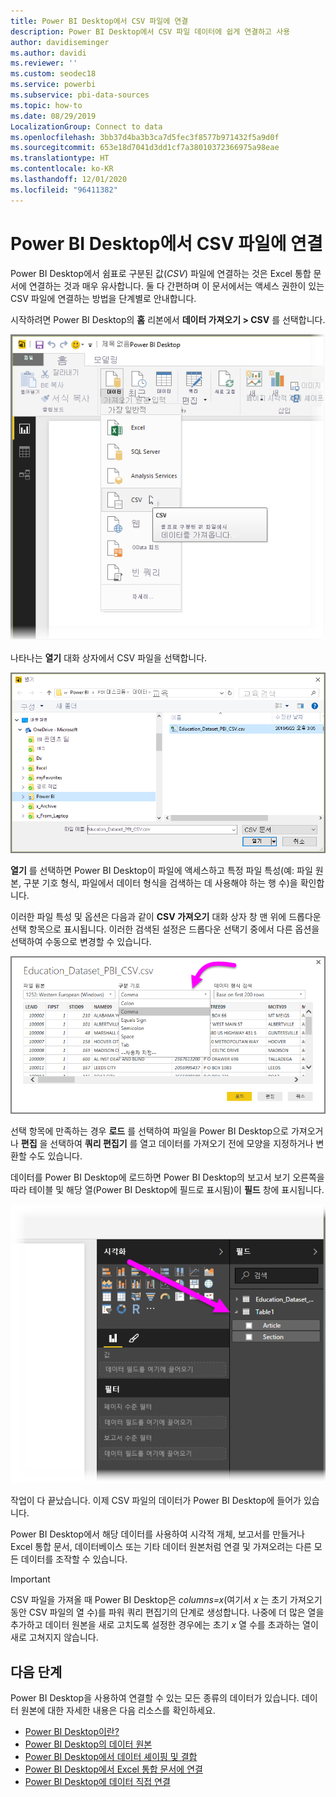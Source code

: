 ```yaml
---
title: Power BI Desktop에서 CSV 파일에 연결
description: Power BI Desktop에서 CSV 파일 데이터에 쉽게 연결하고 사용
author: davidiseminger
ms.author: davidi
ms.reviewer: ''
ms.custom: seodec18
ms.service: powerbi
ms.subservice: pbi-data-sources
ms.topic: how-to
ms.date: 08/29/2019
LocalizationGroup: Connect to data
ms.openlocfilehash: 3bb37d4ba3b3ca7d5fec3f8577b971432f5a9d0f
ms.sourcegitcommit: 653e18d7041d3dd1cf7a38010372366975a98eae
ms.translationtype: HT
ms.contentlocale: ko-KR
ms.lasthandoff: 12/01/2020
ms.locfileid: "96411382"
---
```

# <a name="connect-to-csv-files-in-power-bi-desktop"></a>Power BI Desktop에서 CSV 파일에 연결
Power BI Desktop에서 쉼표로 구분된 값(*CSV*) 파일에 연결하는 것은 Excel 통합 문서에 연결하는 것과 매우 유사합니다. 둘 다 간편하며 이 문서에서는 액세스 권한이 있는 CSV 파일에 연결하는 방법을 단계별로 안내합니다.

시작하려면 Power BI Desktop의 **홈** 리본에서 **데이터 가져오기 > CSV** 를 선택합니다.

![데이터 가져오기 메뉴의 스크린샷](media/desktop-connect-csv/connect-to-csv_1.png)

나타나는 **열기** 대화 상자에서 CSV 파일을 선택합니다.

![대화 상자 열기 스크린샷](media/desktop-connect-csv/connect-to-csv_2.png)

**열기** 를 선택하면 Power BI Desktop이 파일에 액세스하고 특정 파일 특성(예: 파일 원본, 구분 기호 형식, 파일에서 데이터 형식을 검색하는 데 사용해야 하는 행 수)을 확인합니다.

이러한 파일 특성 및 옵션은 다음과 같이 **CSV 가져오기** 대화 상자 창 맨 위에 드롭다운 선택 항목으로 표시됩니다. 이러한 검색된 설정은 드롭다운 선택기 중에서 다른 옵션을 선택하여 수동으로 변경할 수 있습니다.

![CSV 가져오기 대화 상자 창의 스크린샷](media/desktop-connect-csv/connect-to-csv_3.png)

선택 항목에 만족하는 경우 **로드** 를 선택하여 파일을 Power BI Desktop으로 가져오거나 **편집** 을 선택하여 **쿼리 편집기** 를 열고 데이터를 가져오기 전에 모양을 지정하거나 변환할 수도 있습니다.

데이터를 Power BI Desktop에 로드하면 Power BI Desktop의 보고서 보기 오른쪽을 따라 테이블 및 해당 열(Power BI Desktop에 필드로 표시됨)이 **필드** 창에 표시됩니다.

![필드 창이 표시된 Power BI Desktop 창의 스크린샷](media/desktop-connect-csv/connect-to-csv_4.png)

작업이 다 끝났습니다. 이제 CSV 파일의 데이터가 Power BI Desktop에 들어가 있습니다.

Power BI Desktop에서 해당 데이터를 사용하여 시각적 개체, 보고서를 만들거나 Excel 통합 문서, 데이터베이스 또는 기타 데이터 원본처럼 연결 및 가져오려는 다른 모든 데이터를 조작할 수 있습니다.

> [!IMPORTANT]
> CSV 파일을 가져올 때 Power BI Desktop은 *columns=x*(여기서 *x* 는 초기 가져오기 동안 CSV 파일의 열 수)를 파워 쿼리 편집기의 단계로 생성합니다. 나중에 더 많은 열을 추가하고 데이터 원본을 새로 고치도록 설정한 경우에는 초기 *x* 열 수를 초과하는 열이 새로 고쳐지지 않습니다. 


## <a name="next-steps"></a>다음 단계
Power BI Desktop을 사용하여 연결할 수 있는 모든 종류의 데이터가 있습니다. 데이터 원본에 대한 자세한 내용은 다음 리소스를 확인하세요.

* [Power BI Desktop이란?](../fundamentals/desktop-what-is-desktop.md)
* [Power BI Desktop의 데이터 원본](desktop-data-sources.md)
* [Power BI Desktop에서 데이터 셰이핑 및 결합](desktop-shape-and-combine-data.md)
* [Power BI Desktop에서 Excel 통합 문서에 연결](desktop-connect-excel.md)   
* [Power BI Desktop에 데이터 직접 연결](desktop-enter-data-directly-into-desktop.md)   
